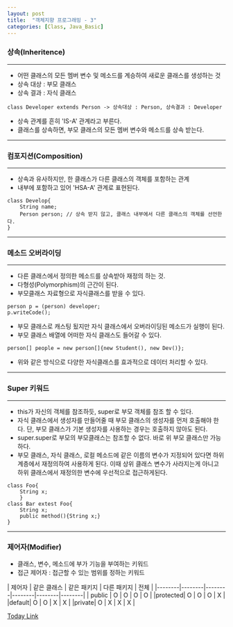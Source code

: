 ```yaml
---
layout: post
title:  "객체지향 프로그래밍 - 3"
categories: [Class, Java_Basic]
---
```


### 상속(Inheritence)
_ _ _

- 어떤 클래스의 모든 멤버 변수 및 메소드를 계승하여 새로운 클래스를 생성하는 것
- 상속 대상 : 부모 클래스
- 상속 결과 : 자식 클래스
```
class Developer extends Person -> 상속대상 : Person, 상속결과 : Developer
```
- 상속 관계를 흔히 'IS-A' 관계라고 부른다.
- 클래스를 상속하면, 부모 클래스의 모든 멤버 변수와 메소드를 상속 받는다.

- - -

### 컴포지션(Composition)

_ _ _

- 상속과 유사하지만, 한 클래스가 다른 클래스의 객체를 포함하는 관계
- 내부에 포함하고 있어 'HSA-A' 관계로 표현된다.
```
class Develop{
    String name;
    Person person; // 상속 받지 않고, 클래스 내부에서 다른 클래스의 객체를 선언한다.
}
```

- - -

### 메소드 오버라이딩

_ _ _

- 다른 클래스에서 정의한 메소드를 상속받아 재정의 하는 것.
- 다형성(Polymorphism)의 근간이 된다.
- 부모클래스 자료형으로 자식클래스를 받을 수 있다.
```
person p = (person) developer;
p.writeCode();
```
- 부모 클래스로 캐스팅 됬지만 자식 클래스에서 오버라이딩된 메소드가 실행이 된다.
- 부모 클래스 배열에 어떠한 자식 클래스도 들어갈 수 있다.
```
person[] people = new person[]{new Student(), new Dev()};
```
- 위와 같은 방식으로 다양한 자식클래스를 효과적으로 데이터 처리할 수 있다.

- - -

### Super 키워드

_ _ _

- this가 자신의 객체를 참조하듯, super로 부모 객체를 참조 할 수 있다.
- 자식 클래스에서 생성자를 만들어줄 때 부모 클래스의 생성자를 먼저 호출해야 한다. 단, 부모 클래스가 기본 생성자를 사용하는 경우는 호출하지 않아도 된다.
- super.super로 부모의 부모클래스는 참조할 수 없다. 바로 위 부모 클래스만 가능하다.
- 부모 클래스, 자식 클래스, 로컬 메소드에 같은 이름의 변수가 지정되어 있다면 하위 계층에서 재정의하여 사용하게 된다. 이때 상위 클래스 변수가 사라지는게 아니고 하위 클래스에서 재정의한 변수에 우선적으로 접근하게된다.
```
class Foo{
	String x;
    }
class Bar extest Foo{
	String x;
	public method(){String x;}
}
```

- - -

### 제어자(Modifier)
- 클래스, 변수, 메소드에 부가 기능을 부여하는 키워드
- 접근 제어자 : 접근할 수 있는 범위를 정하는 키워드

 | 제어자 | 같은 클래스 | 같은 패키지 | 다른 패키지 | 전체 |
|--------|--------|--------|--------|--------|--------|
| public |   O    | O | O | O |
|protected| O | O | O | X |
|default| O | O | X | X |
|private| O | X | X | X |

[Today Link](https://github.com/chundh/java-til/tree/master/3_OOP/src/com/company/day3)